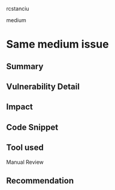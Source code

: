 rcstanciu

medium

# Same medium issue

## Summary

## Vulnerability Detail

## Impact

## Code Snippet

## Tool used

Manual Review

## Recommendation
